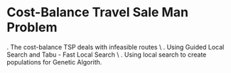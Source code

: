 # Cost-Balance Travel Sale Man Problem 
. The cost-balance TSP deals with infeasible routes \\
. Using Guided Local Search and Tabu - Fast Local Search \\
. Using local search to create populations for Genetic Algorith. 

